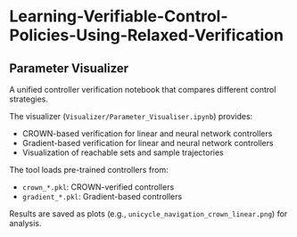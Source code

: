 # Learning-Verifiable-Control-Policies-Using-Relaxed-Verification

## Parameter Visualizer

A unified controller verification  notebook that compares different control strategies.

The visualizer (`Visualizer/Parameter_Visualiser.ipynb`) provides:
- CROWN-based verification for linear and neural network controllers
- Gradient-based verification for linear and neural network controllers
- Visualization of reachable sets and sample trajectories

The tool loads pre-trained controllers from:
- `crown_*.pkl`: CROWN-verified controllers
- `gradient_*.pkl`: Gradient-based controllers

Results are saved as plots (e.g., `unicycle_navigation_crown_linear.png`) for analysis.
